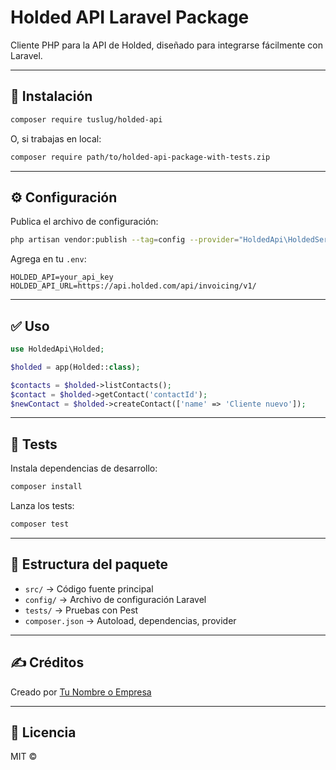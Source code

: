 # Holded API Laravel Package

Cliente PHP para la API de Holded, diseñado para integrarse fácilmente con Laravel.

---

## 🚀 Instalación

```bash
composer require tuslug/holded-api
```

O, si trabajas en local:

```bash
composer require path/to/holded-api-package-with-tests.zip
```

---

## ⚙️ Configuración

Publica el archivo de configuración:

```bash
php artisan vendor:publish --tag=config --provider="HoldedApi\HoldedServiceProvider"
```

Agrega en tu `.env`:

```env
HOLDED_API=your_api_key
HOLDED_API_URL=https://api.holded.com/api/invoicing/v1/
```

---

## ✅ Uso

```php
use HoldedApi\Holded;

$holded = app(Holded::class);

$contacts = $holded->listContacts();
$contact = $holded->getContact('contactId');
$newContact = $holded->createContact(['name' => 'Cliente nuevo']);
```

---

## 🧪 Tests

Instala dependencias de desarrollo:

```bash
composer install
```

Lanza los tests:

```bash
composer test
```

---

## 📂 Estructura del paquete

- `src/` → Código fuente principal
- `config/` → Archivo de configuración Laravel
- `tests/` → Pruebas con Pest
- `composer.json` → Autoload, dependencias, provider

---

## ✍️ Créditos

Creado por [Tu Nombre o Empresa](https://tusitio.com)

---

## 📄 Licencia

MIT ©